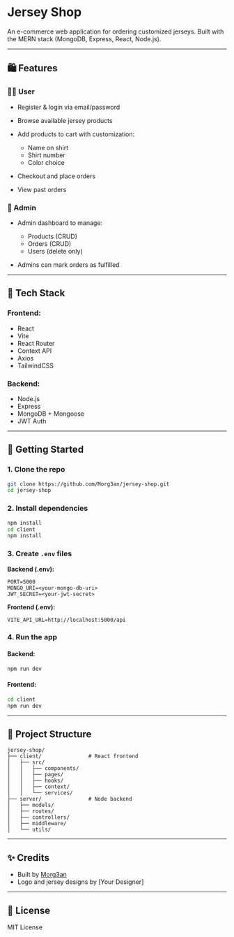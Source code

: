 # Jersey Shop

An e-commerce web application for ordering customized jerseys. Built with the MERN stack (MongoDB, Express, React, Node.js).

---

## 🛍️ Features

### 🧑‍💻 User

* Register & login via email/password
* Browse available jersey products
* Add products to cart with customization:

  * Name on shirt
  * Shirt number
  * Color choice
* Checkout and place orders
* View past orders

### 🔧 Admin

* Admin dashboard to manage:

  * Products (CRUD)
  * Orders (CRUD)
  * Users (delete only)
* Admins can mark orders as fulfilled

---

## 🧱 Tech Stack

### Frontend:

* React
* Vite
* React Router
* Context API
* Axios
* TailwindCSS

### Backend:

* Node.js
* Express
* MongoDB + Mongoose
* JWT Auth

---

## 🚀 Getting Started

### 1. Clone the repo

```bash
git clone https://github.com/Morg3an/jersey-shop.git
cd jersey-shop
```

### 2. Install dependencies

```bash
npm install
cd client
npm install
```

### 3. Create `.env` files

**Backend (.env):**

```
PORT=5000
MONGO_URI=<your-mongo-db-uri>
JWT_SECRET=<your-jwt-secret>
```

**Frontend (.env):**

```
VITE_API_URL=http://localhost:5000/api
```

### 4. Run the app

#### Backend:

```bash
npm run dev
```

#### Frontend:

```bash
cd client
npm run dev
```

---

## 📂 Project Structure

```
jersey-shop/
├── client/               # React frontend
│   ├── src/
│   │   ├── components/
│   │   ├── pages/
│   │   ├── hooks/
│   │   ├── context/
│   │   └── services/
├── server/               # Node backend
│   ├── models/
│   ├── routes/
│   ├── controllers/
│   ├── middleware/
│   └── utils/
```

---

## ✨ Credits

* Built by [Morg3an](https://github.com/Morg3an)
* Logo and jersey designs by \[Your Designer]

---

## 📜 License

MIT License